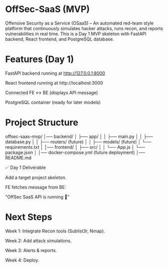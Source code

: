 # OffSec-SaaS (MVP)

Offensive Security as a Service (OSaaS) – An automated red-team style platform that continuously simulates hacker attacks, runs recon, and reports vulnerabilities in real time.
This is a Day 1 MVP skeleton with FastAPI backend, React frontend, and PostgreSQL database.

# Features (Day 1)

 FastAPI backend running at http://127.0.0.1:8000

 React frontend running at http://localhost:3000

 Connected FE ↔ BE (displays API message)

 PostgreSQL container (ready for later models)

# Project Structure
offsec-saas-mvp/
│── backend/
│   ├── app/
│   │   ├── main.py
│   │   ├── database.py
│   │   ├── routers/ (future)
│   │   ├── models/  (future)
│   └── requirements.txt
│
│── frontend/
│   ├── src/
│   │   └── App.js
│   └── package.json
│
│── docker-compose.yml (future deployment)
│── README.md

✅ Day 1 Deliverable

Add a target project skeleton.

FE fetches message from BE:

"OffSec SaaS API is running 🚀"

# Next Steps

Week 1: Integrate Recon tools (Sublist3r, Nmap).

Week 2: Add attack simulations.

Week 3: Alerts & reports.

Week 4: Deploy.